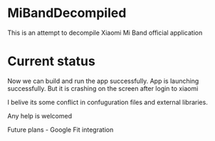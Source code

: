 # MiBandDecompiled
This is an attempt to decompile Xiaomi Mi Band official application

# Current status
Now we can build and run the app successfully.
App is launching successfully.
But it is crashing on the screen after login to xiaomi

I belive its some conflict in confuguration files and external libraries.

Any help is welcomed


Future plans - Google Fit integration
